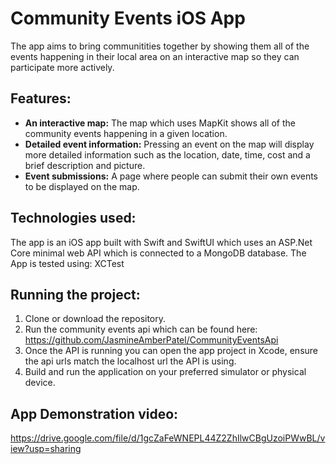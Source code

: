 # Community Events iOS App

The app aims to bring communitities together by showing them all of the events happening in their local area on an interactive map so they can participate more actively. 

## Features:

- **An interactive map:** The map which uses MapKit shows all of the community events happening in a given location.
- **Detailed event information:** Pressing an event on the map will display more detailed information such as the location, date, time, cost and a brief description and picture.
- **Event submissions:** A page where people can submit their own events to be displayed on the map.

## Technologies used:

The app is an iOS app built with Swift and SwiftUI which uses an ASP.Net Core minimal web API which is connected to a MongoDB database.
The App is tested using: XCTest

## Running the project:

1. Clone or download the repository.
2. Run the community events api which can be found here: https://github.com/JasmineAmberPatel/CommunityEventsApi
3. Once the API is running you can open the app project in Xcode, ensure the api urls match the localhost url the API is using.
4. Build and run the application on your preferred simulator or physical device.

## App Demonstration video:

https://drive.google.com/file/d/1gcZaFeWNEPL44Z2ZhIlwCBgUzoiPWwBL/view?usp=sharing
